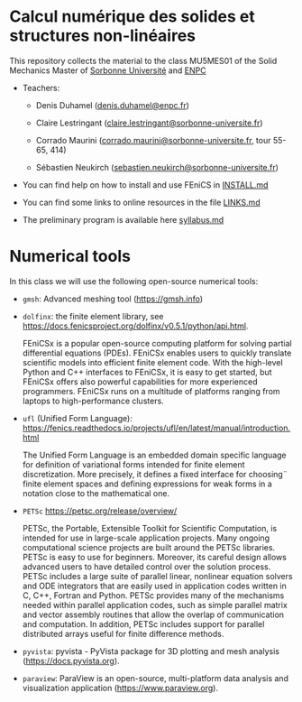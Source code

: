 # Calcul numérique des solides et structures non-linéaires

This repository collects the material to the class MU5MES01 of the Solid Mechanics Master of [Sorbonne Université](http://master.spi.sorbonne-universite.fr/fr/mecanique-des-solides-et-des-structures.html) and [ENPC](ww.enpc.fr)

* Teachers:

    * Denis Duhamel (denis.duhamel@enpc.fr)

    * Claire Lestringant (claire.lestringant@sorbonne-universite.fr)

    * Corrado Maurini (corrado.maurini@sorbonne-universite.fr, tour 55-65, 414)

    * Sébastien Neukirch (sebastien.neukirch@sorbonne-universite.fr)

* You can find help on how to install and use FEniCS in [INSTALL.md](INSTALL.md)

* You can find some links to online resources in the file [LINKS.md](LINKS.md)

* The preliminary program  is available here [syllabus.md](syllabus.md)

# Numerical tools

In this class we will use the following open-source numerical tools:

- `gmsh`: Advanced meshing tool (https://gmsh.info)

- `dolfinx`: the finite element library, see https://docs.fenicsproject.org/dolfinx/v0.5.1/python/api.html.

     FEniCSx is a popular open-source computing platform for solving partial differential equations (PDEs). FEniCSx enables users to quickly translate scientific models into efficient finite element code. With the high-level Python and C++ interfaces to FEniCSx, it is easy to get started, but FEniCSx offers also powerful capabilities for more experienced programmers. FEniCSx runs on a multitude of platforms ranging from laptops to high-performance clusters.

- `ufl` (Unified Form Language): https://fenics.readthedocs.io/projects/ufl/en/latest/manual/introduction.html

    The Unified Form Language is an embedded domain specific language
    for definition of variational forms intended for finite element
    discretization. More precisely, it defines a fixed interface for choosing¨
    finite element spaces and defining expressions for weak forms in a
    notation close to the mathematical one.

- `PETSc` https://petsc.org/release/overview/

    PETSc, the Portable, Extensible Toolkit for Scientific Computation, is intended for use in large-scale application projects. Many ongoing computational science projects are built around the PETSc libraries. PETSc is easy to use for beginners. Moreover, its careful design allows advanced users to have detailed control over the solution process. PETSc includes a large suite of parallel linear, nonlinear equation solvers and ODE integrators that are easily used in application codes written in C, C++, Fortran and Python. PETSc provides many of the mechanisms needed within parallel application codes, such as simple parallel matrix and vector assembly routines that allow the overlap of communication and computation. In addition, PETSc includes support for parallel distributed arrays useful for finite difference methods.


- `pyvista`:
    pyvista - PyVista package for 3D plotting and mesh analysis (https://docs.pyvista.org).

- `paraview`: ParaView is an open-source, multi-platform data analysis and visualization application (https://www.paraview.org).
